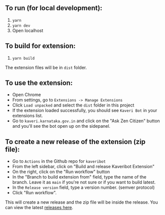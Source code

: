 ## To run (for local development):

1. `yarn`
2. `yarn dev`
3. Open localhost

## To build for extension:

1. `yarn build`

The extension files will be in `dist` folder.

## To use the extension:

- Open Chrome
- From settings, go to `Extensions -> Manage Extensions`
- Click `Load unpacked` and select the `dist` folder in this project
- If the extension loaded successfully, you should see `Kaveri Bot` in your extensions list.
- Go to `kaveri.karnataka.gov.in` and click on the "Ask Zen Citizen" button and you'll see the bot open up on the sidepanel.

## To create a new release of the extension (zip file):

- Go to `Actions` in the Github repo for `kaveribot`
- From the left sidebar, click on "Build and release Kaveribot Extension"
- On the right, click on the "Run workflow" button
- In the "Branch to build extension from" field, type the name of the branch. Leave it as `main` if you're not sure or if you want to build latest.
- In the `Release version` field, type a version number. (semver protocol)
- Click "Run workflow".

This will create a new release and the zip file will be inside the release. You can view the latest [releases here](https://github.com/zen-citizen/kaveribot/releases).